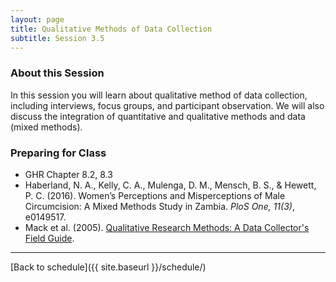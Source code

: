 ```yaml
---
layout: page
title: Qualitative Methods of Data Collection
subtitle: Session 3.5
---
```


### About this Session

In this session you will learn about qualitative method of data collection, including interviews, focus groups, and participant observation. We will also discuss the integration of quantitative and qualitative methods and data (mixed methods).

### Preparing for Class

* GHR Chapter 8.2, 8.3
* Haberland, N. A., Kelly, C. A., Mulenga, D. M., Mensch, B. S., & Hewett, P. C. (2016). Women’s Perceptions and Misperceptions of Male Circumcision: A Mixed Methods Study in Zambia. *PloS One, 11(3)*, e0149517.
* Mack et al. (2005). [Qualitative Research Methods: A Data Collector's Field Guide](https://www.fhi360.org/sites/default/files/media/documents/Qualitative%20Research%20Methods%20-%20A%20Data%20Collector's%20Field%20Guide.pdf).

* * *

[Back to schedule]({{ site.baseurl }}/schedule/)